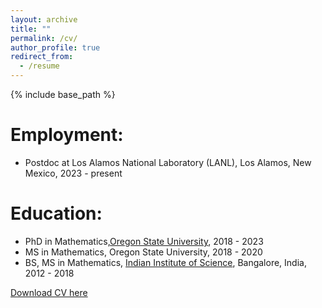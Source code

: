 ```yaml
---
layout: archive
title: ""
permalink: /cv/
author_profile: true
redirect_from:
  - /resume
---
```


{% include base_path %}

Employment: 
======
* Postdoc at Los Alamos National Laboratory (LANL), Los Alamos, New Mexico, 2023 - present

Education:
======
* PhD in Mathematics,[Oregon State University](https://math.oregonstate.edu), 2018 - 2023
* MS in Mathematics, Oregon State University, 2018 - 2020
* BS, MS in Mathematics, [Indian Institute of Science](http://www.math.iisc.ac.in), Bangalore, India, 2012 - 2018

[Download CV here](/files/resume_2.pdf)
